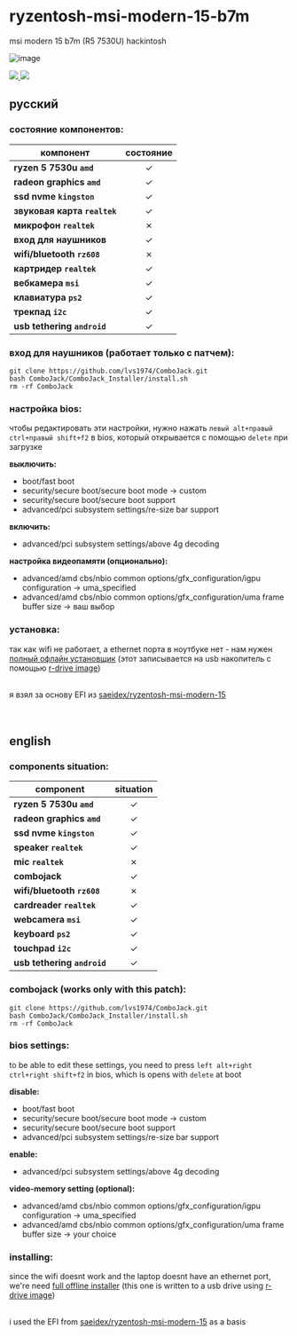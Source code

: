 # ryzentosh-msi-modern-15-b7m
msi modern 15 b7m (R5 7530U) hackintosh

![image](https://github.com/user-attachments/assets/2839fc84-cae9-4b0c-9d2b-140e277a2bb7)

<a href="https://www.apple.com/macos">
  <img src="https://img.shields.io/badge/Sonoma-14.0-informational.svg">
</a>
<a href="https://github.com/acidanthera/OpenCorePkg">
  <img src="https://img.shields.io/badge/OpenCore-0.9.5-informational.svg">
</a>

## русский

### состояние компонентов:
| **компонент** | **состояние** |
| --------------- | :-----------------: |
| **ryzen 5 7530u `amd`**      | ✓  |
| **radeon graphics `amd`**    | ✓  |
| **ssd nvme `kingston`**      | ✓  |
| **звуковая карта `realtek`** | ✓  |
| **микрофон `realtek`**       | ✗  |
| **вход для наушников**       | ✓  |
| **wifi/bluetooth `rz608`**   | ✗  |
| **картридер `realtek`**      | ✓  |
| **вебкамера `msi`**          | ✓  |
| **клавиатура `ps2`**         | ✓  |
| **трекпад `i2c`**            | ✓  |
| **usb tethering `android`**  | ✓  |

### вход для наушников (работает только с патчем):
```
git clone https://github.com/lvs1974/ComboJack.git
bash ComboJack/ComboJack_Installer/install.sh
rm -rf ComboJack
```

### настройка bios:
чтобы редактировать эти настройки, нужно нажать `левый alt+правый ctrl+правый shift+f2` в bios, который открывается с помощью `delete` при загрузке

**выключить:**

- boot/fast boot
- security/secure boot/secure boot mode -> custom
- security/secure boot/secure boot support
- advanced/pci subsystem settings/re-size bar support

**включить:**

- advanced/pci subsystem settings/above 4g decoding

**настройка видеопамяти (опционально):**

- advanced/amd cbs/nbio common options/gfx_configuration/igpu configuration -> uma_specified
- advanced/amd cbs/nbio common options/gfx_configuration/uma frame buffer size -> ваш выбор

### установка:
так как wifi не работает, а ethernet порта в ноутбуке нет - нам нужен <a href="https://drive.google.com/file/d/1bkfjiVjOvsQkADeyKQms7r9SnuctIsxf/view?usp">полный офлайн установщик</a>  (этот записывается на usb накопитель с помощью <a href="https://www.drive-image.com/downloads/RDriveImage7.exe">r-drive image</a>)

<br>
я взял за основу EFI из <a href="https://github.com/saeidex/ryzentosh-msi-modern-15">saeidex/ryzentosh-msi-modern-15</a>

<br>
<br>
<br>

## english

### components situation:
| **component** | **situation** |
| --------------- | :-----------------: |
| **ryzen 5 7530u `amd`**     | ✓  |
| **radeon graphics `amd`**   | ✓  |
| **ssd nvme `kingston`**     | ✓  |
| **speaker `realtek`**       | ✓  |
| **mic `realtek`**           | ✗  |
| **combojack**               | ✓  |
| **wifi/bluetooth `rz608`**  | ✗  |
| **cardreader `realtek`**    | ✓  |
| **webcamera `msi`**         | ✓  |
| **keyboard `ps2`**          | ✓  |
| **touchpad `i2c`**          | ✓  |
| **usb tethering `android`** | ✓  |

### combojack (works only with this patch):
```
git clone https://github.com/lvs1974/ComboJack.git
bash ComboJack/ComboJack_Installer/install.sh
rm -rf ComboJack
```

### bios settings:
to be able to edit these settings, you need to press `left alt+right ctrl+right shift+f2` in bios, which is opens with `delete` at boot

**disable:**

- boot/fast boot
- security/secure boot/secure boot mode -> custom
- security/secure boot/secure boot support
- advanced/pci subsystem settings/re-size bar support

**enable:**

- advanced/pci subsystem settings/above 4g decoding

**video-memory setting (optional):**

- advanced/amd cbs/nbio common options/gfx_configuration/igpu configuration -> uma_specified
- advanced/amd cbs/nbio common options/gfx_configuration/uma frame buffer size -> your choice

### installing:
since the wifi doesnt work and the laptop doesnt have an ethernet port, we're need <a href="https://drive.google.com/file/d/1bkfjiVjOvsQkADeyKQms7r9SnuctIsxf/view?usp">full offline installer</a>  (this one is written to a usb drive using <a href="https://www.drive-image.com/downloads/RDriveImage7.exe">r-drive image</a>)

<br>
i used the EFI from <a href="https://github.com/saeidex/ryzentosh-msi-modern-15">saeidex/ryzentosh-msi-modern-15</a> as a basis
